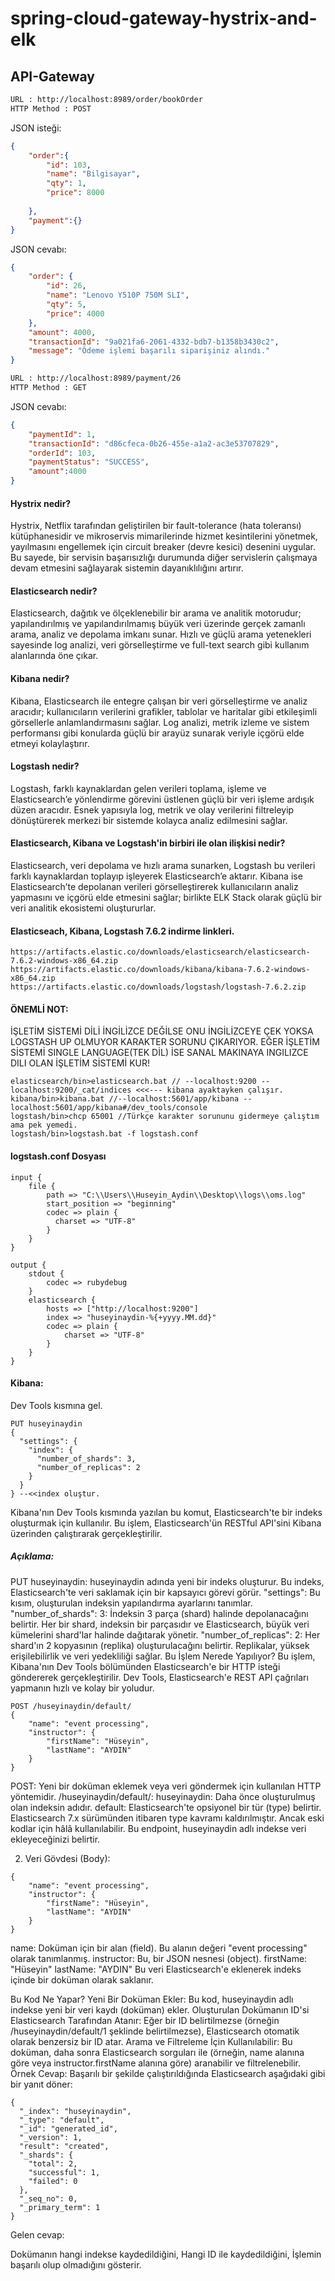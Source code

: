 # spring-cloud-gateway-hystrix-and-elk


API-Gateway
-----------
```bash
URL : http://localhost:8989/order/bookOrder
HTTP Method : POST
```
JSON isteği:
```json
{
	"order":{
		"id": 103,
		"name": "Bilgisayar",
		"qty": 1,
		"price": 8000
		
	},
	"payment":{}
}
```
JSON cevabı:
```json
{
    "order": {
        "id": 26,
        "name": "Lenovo Y510P 750M SLI",
        "qty": 5,
        "price": 4000
    },
    "amount": 4000,
    "transactionId": "9a021fa6-2061-4332-bdb7-b1358b3430c2",
    "message": "Ödeme işlemi başarılı siparişiniz alındı."
}

```
```bash
URL : http://localhost:8989/payment/26
HTTP Method : GET
```
JSON cevabı:
```json
{
    "paymentId": 1,
    "transactionId": "d86cfeca-0b26-455e-a1a2-ac3e53707829",
    "orderId": 103,
    "paymentStatus": "SUCCESS",
    "amount":4000
}
```

#### Hystrix nedir?
Hystrix, Netflix tarafından geliştirilen bir fault-tolerance (hata toleransı) kütüphanesidir ve mikroservis mimarilerinde hizmet kesintilerini yönetmek, yayılmasını engellemek için circuit breaker (devre kesici) desenini uygular. Bu sayede, bir servisin başarısızlığı durumunda diğer servislerin çalışmaya devam etmesini sağlayarak sistemin dayanıklılığını artırır.

#### Elasticsearch nedir?
Elasticsearch, dağıtık ve ölçeklenebilir bir arama ve analitik motorudur; yapılandırılmış ve yapılandırılmamış büyük veri üzerinde gerçek zamanlı arama, analiz ve depolama imkanı sunar. Hızlı ve güçlü arama yetenekleri sayesinde log analizi, veri görselleştirme ve full-text search gibi kullanım alanlarında öne çıkar.

#### Kibana nedir?
Kibana, Elasticsearch ile entegre çalışan bir veri görselleştirme ve analiz aracıdır; kullanıcıların verilerini grafikler, tablolar ve haritalar gibi etkileşimli görsellerle anlamlandırmasını sağlar. Log analizi, metrik izleme ve sistem performansı gibi konularda güçlü bir arayüz sunarak veriyle içgörü elde etmeyi kolaylaştırır.

#### Logstash nedir?
Logstash, farklı kaynaklardan gelen verileri toplama, işleme ve Elasticsearch’e yönlendirme görevini üstlenen güçlü bir veri işleme ardışık düzen aracıdır. Esnek yapısıyla log, metrik ve olay verilerini filtreleyip dönüştürerek merkezi bir sistemde kolayca analiz edilmesini sağlar.

#### Elasticsearch, Kibana ve Logstash'in birbiri ile olan ilişkisi nedir?
Elasticsearch, veri depolama ve hızlı arama sunarken, Logstash bu verileri farklı kaynaklardan toplayıp işleyerek Elasticsearch’e aktarır. Kibana ise Elasticsearch’te depolanan verileri görselleştirerek kullanıcıların analiz yapmasını ve içgörü elde etmesini sağlar; birlikte ELK Stack olarak güçlü bir veri analitik ekosistemi oluştururlar.

#### Elasticseach, Kibana, Logstash 7.6.2 indirme linkleri.
```
https://artifacts.elastic.co/downloads/elasticsearch/elasticsearch-7.6.2-windows-x86_64.zip
https://artifacts.elastic.co/downloads/kibana/kibana-7.6.2-windows-x86_64.zip
https://artifacts.elastic.co/downloads/logstash/logstash-7.6.2.zip
```

#### ÖNEMLİ NOT: 
İŞLETİM SİSTEMİ DİLİ İNGİLİZCE DEĞİLSE ONU İNGİLİZCEYE ÇEK YOKSA LOGSTASH UP OLMUYOR KARAKTER SORUNU ÇIKARIYOR.
EĞER İŞLETİM SİSTEMİ SINGLE LANGUAGE(TEK DİL) İSE SANAL MAKINAYA INGILIZCE DILI OLAN İŞLETİM SİSTEMİ KUR!
```
elasticsearch/bin>elasticsearch.bat // --localhost:9200 --localhost:9200/_cat/indices <<<--- kibana ayaktayken çalışır.
kibana/bin>kibana.bat //--localhost:5601/app/kibana --localhost:5601/app/kibana#/dev_tools/console
logstash/bin>chcp 65001 //Türkçe karakter sorununu gidermeye çalıştım ama pek yemedi.
logstash/bin>logstash.bat -f logstash.conf
```

#### logstash.conf Dosyası
```
input {
    file {
        path => "C:\\Users\\Huseyin_Aydin\\Desktop\\logs\\oms.log"
        start_position => "beginning"
		codec => plain {
		  charset => "UTF-8"
		}
    }
}

output {
    stdout {
        codec => rubydebug
    }
    elasticsearch {
        hosts => ["http://localhost:9200"]
        index => "huseyinaydin-%{+yyyy.MM.dd}"
		codec => plain {
			charset => "UTF-8"
		}
    }
}
```

#### Kibana:
Dev Tools kısmına gel. 
```
PUT huseyinaydin
{
  "settings": {
    "index": {
      "number_of_shards": 3,
      "number_of_replicas": 2
    }
  }
} --<<index oluştur.
```
Kibana'nın Dev Tools kısmında yazılan bu komut, Elasticsearch'te bir indeks oluşturmak için kullanılır. Bu işlem, Elasticsearch'ün RESTful API'sini Kibana üzerinden çalıştırarak gerçekleştirilir.

##### Açıklama:
PUT huseyinaydin: huseyinaydin adında yeni bir indeks oluşturur. Bu indeks, Elasticsearch'te veri saklamak için bir kapsayıcı görevi görür.
"settings": Bu kısım, oluşturulan indeksin yapılandırma ayarlarını tanımlar.
"number_of_shards": 3: İndeksin 3 parça (shard) halinde depolanacağını belirtir. Her bir shard, indeksin bir parçasıdır ve Elasticsearch, büyük veri kümelerini shard'lar halinde dağıtarak yönetir.
"number_of_replicas": 2: Her shard'ın 2 kopyasının (replika) oluşturulacağını belirtir. Replikalar, yüksek erişilebilirlik ve veri yedekliliği sağlar.
Bu İşlem Nerede Yapılıyor?
Bu işlem, Kibana'nın Dev Tools bölümünden Elasticsearch'e bir HTTP isteği göndererek gerçekleştirilir. Dev Tools, Elasticsearch'e REST API çağrıları yapmanın hızlı ve kolay bir yoludur.
```
POST /huseyinaydin/default/
{
	"name": "event processing",
	"instructor": {
		"firstName": "Hüseyin",
		"lastName": "AYDIN"
	}
}
```

POST: Yeni bir doküman eklemek veya veri göndermek için kullanılan HTTP yöntemidir.
/huseyinaydin/default/:
huseyinaydin: Daha önce oluşturulmuş olan indeksin adıdır.
default: Elasticsearch'te opsiyonel bir tür (type) belirtir. Elasticsearch 7.x sürümünden itibaren type kavramı kaldırılmıştır. Ancak eski kodlar için hâlâ kullanılabilir.
Bu endpoint, huseyinaydin adlı indekse veri ekleyeceğinizi belirtir.

2. Veri Gövdesi (Body):
```
{
	"name": "event processing",
	"instructor": {
		"firstName": "Hüseyin",
		"lastName": "AYDIN"
	}
}
```
name: Doküman için bir alan (field). Bu alanın değeri "event processing" olarak tanımlanmış.
instructor: Bu, bir JSON nesnesi (object).
firstName: "Hüseyin"
lastName: "AYDIN"
Bu veri Elasticsearch'e eklenerek indeks içinde bir doküman olarak saklanır.

Bu Kod Ne Yapar?
Yeni Bir Doküman Ekler:
Bu kod, huseyinaydin adlı indekse yeni bir veri kaydı (doküman) ekler.
Oluşturulan Dokümanın ID'si Elasticsearch Tarafından Atanır:
Eğer bir ID belirtilmezse (örneğin /huseyinaydin/default/1 şeklinde belirtilmezse), Elasticsearch otomatik olarak benzersiz bir ID atar.
Arama ve Filtreleme İçin Kullanılabilir:
Bu doküman, daha sonra Elasticsearch sorguları ile (örneğin, name alanına göre veya instructor.firstName alanına göre) aranabilir ve filtrelenebilir.
Örnek Cevap:
Başarılı bir şekilde çalıştırıldığında Elasticsearch aşağıdaki gibi bir yanıt döner:

```
{
  "_index": "huseyinaydin",
  "_type": "default",
  "_id": "generated_id",
  "_version": 1,
  "result": "created",
  "_shards": {
    "total": 2,
    "successful": 1,
    "failed": 0
  },
  "_seq_no": 0,
  "_primary_term": 1
}
```
Gelen cevap:

Dokümanın hangi indekse kaydedildiğini,
Hangi ID ile kaydedildiğini,
İşlemin başarılı olup olmadığını gösterir.